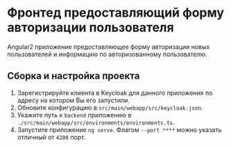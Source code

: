Фронтед предоставляющий форму авторизации пользователя
===================================================

Angular2 приложение предоставляющее форму авторизации новых пользователей
и информацию по авторизованному пользователю.

Сборка и настройка проекта
------------

1. Зарегистрируйте клиента в Keycloak для данного приложения по адресу на котором Вы его запустили.
2. Обновите конфигурацию в `src/main/webapp/src/keycloak.json`.
3. Укажите путь к `backend` приложению в `./src/main/webapp/src/environments/environments.ts`.
4. Запустите приложение `ng serve`. Флагом `--port ****` можно указать отличный от `4200` порт.